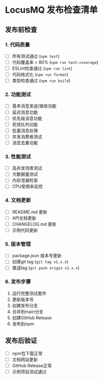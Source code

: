 # LocusMQ 发布检查清单

## 发布前检查

### 1. 代码质量
- [ ] 所有测试通过 (`npm test`)
- [ ] 代码覆盖率 > 80% (`npm run test:coverage`)
- [ ] ESLint检查通过 (`npm run lint`)
- [ ] 代码格式化 (`npm run format`)
- [ ] 类型检查通过 (`npm run build`)

### 2. 功能测试
- [ ] 基本消息发送/接收功能
- [ ] 延迟消息功能
- [ ] 优先级消息功能
- [ ] 死信队列功能
- [ ] 批量消息处理
- [ ] 并发消费者测试
- [ ] 消息去重功能

### 3. 性能测试
- [ ] 高并发场景测试
- [ ] 大数据量测试
- [ ] 内存泄漏检查
- [ ] CPU使用率监控

### 4. 文档更新
- [ ] README.md 更新
- [ ] API文档更新
- [ ] CHANGELOG.md 更新
- [ ] 示例代码更新

### 5. 版本管理
- [ ] package.json 版本号更新
- [ ] 创建git tag (`git tag v1.x.x`)
- [ ] 推送tag (`git push origin v1.x.x`)

### 6. 发布步骤
1. 运行完整测试套件
2. 更新版本号
3. 创建发布分支
4. 合并到main分支
5. 创建GitHub Release
6. 发布到npm

## 发布后验证
- [ ] npm包下载正常
- [ ] 文档网站更新
- [ ] GitHub Release正常
- [ ] 示例项目测试通过